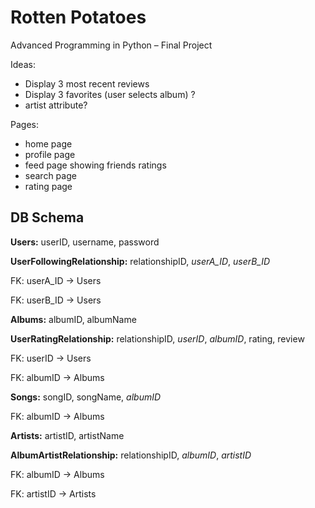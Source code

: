 # Rotten Potatoes

Advanced Programming in Python – Final Project

Ideas: 
- Display 3 most recent reviews
- Display 3 favorites (user selects album) ? 
- artist attribute?

Pages: 
- home page
- profile page
- feed page showing friends ratings
- search page
- rating page 

## DB Schema

**Users:** userID, username, password

**UserFollowingRelationship:** relationshipID, _userA_ID_, _userB_ID_

  FK: userA_ID -> Users
  
  FK: userB_ID -> Users
  
**Albums:** albumID, albumName

**UserRatingRelationship:** relationshipID, _userID_, _albumID_, rating, review

  FK: userID -> Users
  
  FK: albumID -> Albums
  
**Songs:** songID, songName, _albumID_

  FK: albumID -> Albums
  
**Artists:** artistID, artistName

**AlbumArtistRelationship:** relationshipID, _albumID_, _artistID_

  FK: albumID -> Albums
  
  FK: artistID -> Artists
